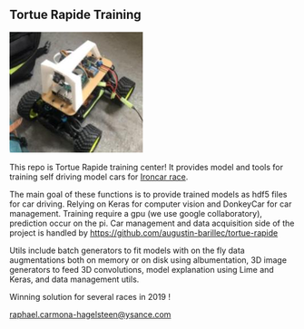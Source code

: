 ## Tortue Rapide Training

![tortue rapide](misc/tortue-rapide-small.jpg)

This repo is Tortue Rapide training center! It provides model and tools for training self driving model cars for [Ironcar race](https://twitter.com/ironcarfrance).

The main goal of these functions is to provide trained models as hdf5 files for car driving. Relying on Keras for computer vision and DonkeyCar for car management. Training require a gpu (we use google collaboratory), prediction occur on the pi. Car management and data acquisition side of the project is handled by https://github.com/augustin-barillec/tortue-rapide

Utils include batch generators to fit models with on the fly data augmentations both on memory or on disk using albumentation, 3D image generators to feed 3D convolutions, model explanation using Lime and Keras, and data management utils.

Winning solution for several races in 2019 !

raphael.carmona-hagelsteen@ysance.com

